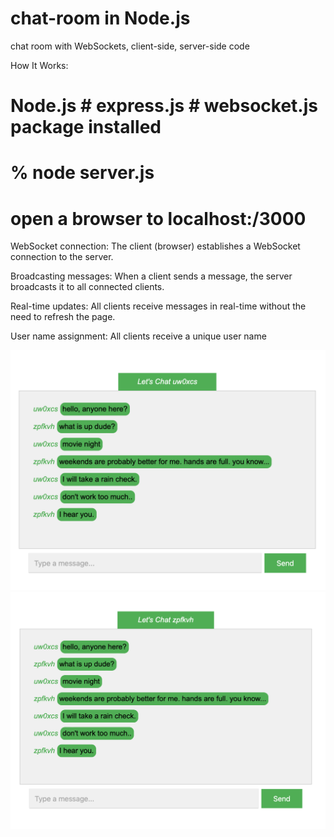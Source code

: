 # chat-room in Node.js
chat room with WebSockets,
client-side, server-side code

How It Works:

# Node.js  # express.js  # websocket.js package installed

# % node server.js
# open a browser to localhost:/3000

WebSocket connection: The client (browser) establishes a WebSocket connection to the server.

Broadcasting messages: When a client sends a message, the server broadcasts it to all connected clients.

Real-time updates: All clients receive messages in real-time without the need to refresh the page.

User name assignment: All clients receive a unique user name


![project](https://github.com/christina-elisha/chat-room/blob/main/ScreenShot%201.png)
![project](https://github.com/christina-elisha/chat-room/blob/main/ScreenShot%202.png)
